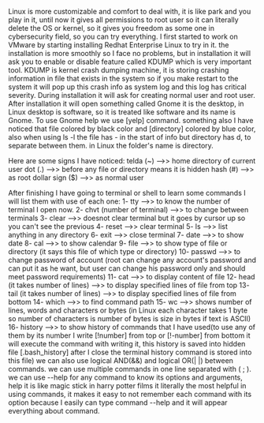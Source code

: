 Linux is more customizable and comfort to deal with, it is like park and you play in it, until now it gives all permissions to root user so it can literally delete the OS or kernel, so it gives you freedom as some one in cybersecurity field, so you can try everything.
I first started to work on VMware by starting installing Redhat Enterprise Linux to try in it.
the installation is more smoothly so I face no problems, but in installation it will ask you to enable or disable feature called KDUMP which is very important tool.
KDUMP is kernel crash dumping machine, it is storing crashing information in file that exists in the system so if you make restart to the system it will pop up this crash info as system log and this log has critical severity.
During installation it will ask for creating normal user and root user.
After installation it will open something called Gnome it is the desktop, in Linux desktop is software, so it is treated like software and its name is Gnome.
To use Gnome help we use [yelp] command.
something also I have noticed that file colored by black color and [directory] colored by blue color, also when using ls -l the file has - in the start of info but directory has d, to separate between them.
in Linux the folder's name is directory.

Here are some signs I have noticed:
	telda (~)  -->> home directory of current user
	dot  (.) -->> before any file or directory means it is hidden
	hash (#) -->>   as root
	dollar sign ($) -->>  as normal user

After finishing I have going to terminal or shell to learn some commands I will list them with use of each one:
	1- tty  -->> to know the number of terminal I open now.
	2- chvt (number of terminal) -->> to change between terminals
	3- clear  -->> doesnot clear terminal but it goes by cursor up so you can't see the previous
	4- reset -->> clear terminal 
	5- ls -->> list anything in any directory 
	6- exit -->> close terminal
	7- date -->> to show date
	8- cal -->> to show calendar
	9- file -->> to show type of file or directory (it says this file of which type or directory)
	10- passwd -->> to change password of account (root can change any account's password  and can put it as he want, but user can change his password only and should meet password requirements)
	11- cat -->> to display content of file
	12- head (it takes number of lines) -->> to display specified lines of file from top
	13- tail (it takes number of lines) -->> to display specified lines of file from bottom
	14- which -->> to find command path
	15- wc -->> shows number of lines, words and characters or bytes (in Linux each character takes 1 byte so number of characters is number of bytes is size in bytes if text is ASCII)
	16- history -->> to show history of commands that I have used(to use any of them by its number I write [!number] from top or [!-number] from bottom it will execute the command with writing it, this history is saved into hidden file [.bash_history] after I close the terminal history command is stored into this file)
we can also use logical AND(&&) and logical OR(| |) between commands.
we can use multiple commands in one line separated with ( ; ).
we can use --help for any command to know its options and arguments, help it is like magic stick in harry potter films it literally the most helpful in using commands, it makes it easy to not remember each command with its option because I easily can type command --help and it will appear everything about command.
